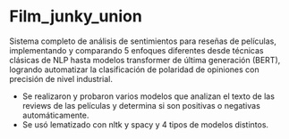 # Film_junky_union
Sistema completo de análisis de sentimientos para reseñas de películas, implementando y comparando 5 enfoques diferentes desde técnicas clásicas de NLP hasta modelos transformer de última generación (BERT), logrando automatizar la clasificación de polaridad de opiniones con precisión de nivel industrial.

- Se realizaron y probaron varios modelos  que analizan el texto de las reviews de las películas y determina si son positivas o negativas automáticamente.
- Se usó lematizado con nltk y spacy y 4 tipos de modelos distintos.
